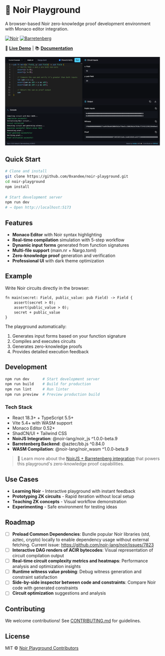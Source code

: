 # 🔮 Noir Playground

A browser-based Noir zero-knowledge proof development environment with Monaco editor integration.

[![Noir](https://img.shields.io/badge/Noir-v1.0.0--beta.9-black?style=flat-square)](https://noir-lang.org/)
[![Barretenberg](https://img.shields.io/badge/Barretenberg-v0.84.0-black?style=flat-square)](https://github.com/AztecProtocol/barretenberg)

🚀 **[Live Demo](https://noir-playground.app)** | 📚 **[Documentation](./docs/noirjs-barretenberg-integration.md)**

![Noir Playground Interface](./docs/playground-screenshot.png)

## Quick Start

```bash
# Clone and install
git clone https://github.com/0xandee/noir-playground.git
cd noir-playground
npm install

# Start development server
npm run dev
# → Open http://localhost:5173
```

## Features

-   **Monaco Editor** with Noir syntax highlighting
-   **Real-time compilation** simulation with 5-step workflow
-   **Dynamic input forms** generated from function signatures
-   **Multi-file support** (main.nr + Nargo.toml)
-   **Zero-knowledge proof** generation and verification
-   **Professional UI** with dark theme optimization

## Example

Write Noir circuits directly in the browser:

```noir
fn main(secret: Field, public_value: pub Field) -> Field {
    assert(secret > 0);
    assert(public_value > 0);
    secret + public_value
}
```

The playground automatically:

1. Generates input forms based on your function signature
2. Compiles and executes circuits
3. Generates zero-knowledge proofs
4. Provides detailed execution feedback

## Development

```bash
npm run dev      # Start development server
npm run build    # Build for production
npm run lint     # Run linter
npm run preview  # Preview production build
```

### Tech Stack

-   React 18.3+ + TypeScript 5.5+
-   Vite 5.4+ with WASM support
-   Monaco Editor 0.52+
-   ShadCN/UI + Tailwind CSS
-   **NoirJS Integration**: @noir-lang/noir_js ^1.0.0-beta.9
-   **Barretenberg Backend**: @aztec/bb.js ^0.84.0
-   **WASM Compilation**: @noir-lang/noir_wasm ^1.0.0-beta.9

> 📖 Learn more about the [NoirJS + Barretenberg integration](./docs/noirjs-barretenberg-integration.md) that powers this playground's zero-knowledge proof capabilities.

## Use Cases

-   **Learning Noir** - Interactive playground with instant feedback
-   **Prototyping ZK circuits** - Rapid iteration without local setup
-   **Teaching ZK concepts** - Visual workflow demonstration
-   **Experimenting** - Safe environment for testing ideas

## Roadmap

-   [ ] **Preload Common Dependencies**: Bundle popular Noir libraries (std, aztec, crypto) locally to enable dependency usage without external fetching. Current issue: https://github.com/noir-lang/noir/issues/7823
-   [ ] **Interactive DAG renders of ACIR bytecodes**: Visual representation of circuit compilation output
-   [ ] **Real-time circuit complexity metrics and heatmaps**: Performance analysis and optimization insights
-   [ ] **Runtime witness value probing**: Debug witness generation and constraint satisfaction
-   [ ] **Side-by-side inspector between code and constraints**: Compare Noir code with generated constraints
-   [ ] **Circuit optimization** suggestions and analysis

## Contributing

We welcome contributions! See [CONTRIBUTING.md](./CONTRIBUTING.md) for guidelines.

## License

MIT © [Noir Playground Contributors](./LICENSE)
